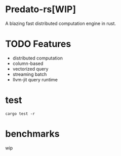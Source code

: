 # Predato-rs[WIP]
A blazing fast distributed computation engine in rust. 

# TODO Features
* distributed computation
* column-based
* vectorized query
* streaming batch
* llvm-jit query runtime

# test
```
cargo test -r
```

# benchmarks
wip